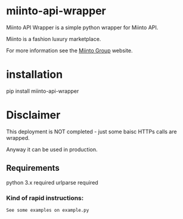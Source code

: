 # miinto-api-wrapper
Miinto API Wrapper is a simple python wrapper for Miinto API.

Miinto is a fashion luxury marketplace.

For more information see the [Miinto Group](https://www.miinto-group.com/) website.

# installation

pip install miinto-api-wrapper

# Disclaimer

This deployment is NOT completed - just some baisc HTTPs calls are wrapped. 

Anyway it can be used in production.

## Requirements

python 3.x required
urlparse required

### Kind of rapid instructions:

```
See some examples on example.py
```
